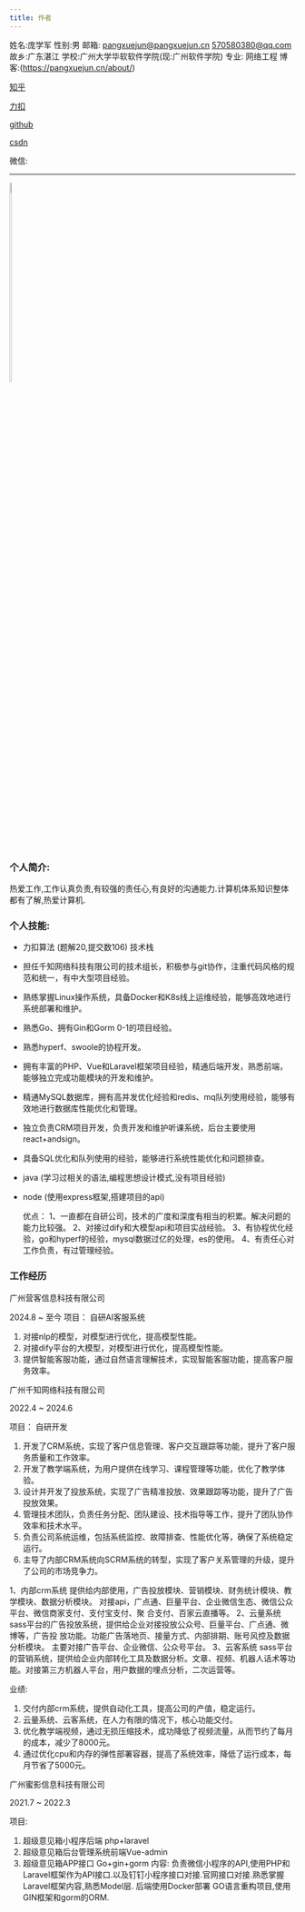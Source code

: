 ```yaml
---
title: 作者
---
```

姓名:庞学军
性别:男
邮箱: pangxuejun@pangxuejun.cn 570580380@qq.com 
故乡:广东湛江
学校:广州大学华软软件学院(现:广州软件学院)
专业: 网络工程
博客:(https://pangxuejun.cn/about/)

[知乎](https://www.zhihu.com/people/long-jun-zhi-48)

[力扣](https://leetcode.cn/u/long-jun-92/)

[github](https://github.com/Longjunzhi)

[csdn](https://blog.csdn.net/u010387817?spm=1010.2135.3001.5421)


<span style="">微信:</span>

---
<div style="display: inline-block">
<img src="https://pangxuejun.cn/static/wechat_qr.jpg" width="30%" style="float: left">
</div>

### 个人简介:
热爱工作,工作认真负责,有较强的责任心,有良好的沟通能力.计算机体系知识整体都有了解,热爱计算机.
### 个人技能:

* 力扣算法 (题解20,提交数106)
  技术栈
* 担任千知网络科技有限公司的技术组长，积极参与git协作，注重代码风格的规范和统一，有中大型项目经验。
* 熟练掌握Linux操作系统，具备Docker和K8s线上运维经验，能够高效地进行系统部署和维护。
* 熟悉Go、拥有Gin和Gorm 0-1的项目经验。
* 熟悉hyperf、swoole的协程开发。
* 拥有丰富的PHP、Vue和Laravel框架项目经验，精通后端开发，熟悉前端，能够独立完成功能模块的开发和维护。
* 精通MySQL数据库，拥有高并发优化经验和redis、mq队列使用经验，能够有效地进行数据库性能优化和管理。
* 独立负责CRM项目开发，负责开发和维护听课系统，后台主要使用react+andsign。
* 具备SQL优化和队列使用的经验，能够进行系统性能优化和问题排查。
* java (学习过相关的语法,编程思想设计模式,没有项目经验)
* node (使用express框架,搭建项目的api)

  优点：
  1、一直都在自研公司，技术的广度和深度有相当的积累。解决问题的能力比较强。
  2、对接过dify和大模型api和项目实战经验。
  3、有协程优化经验，go和hyperf的经验，mysql数据过亿的处理，es的使用。
  4、有责任心对工作负责，有过管理经验。

### 工作经历

广州营客信息科技有限公司

2024.8 ~ 至今
项目：
自研AI客服系统
1. 对接nlp的模型，对模型进行优化，提高模型性能。
2. 对接dify平台的大模型，对模型进行优化，提高模型性能。
3. 提供智能客服功能，通过自然语言理解技术，实现智能客服功能，提高客户服务效率。
    


广州千知网络科技有限公司

2022.4 ~ 2024.6

项目：
自研开发
1. 开发了CRM系统，实现了客户信息管理、客户交互跟踪等功能，提升了客户服务质量和工作效率。
2. 开发了教学端系统，为用户提供在线学习、课程管理等功能，优化了教学体验。
3. 设计并开发了投放系统，实现了广告精准投放、效果跟踪等功能，提升了广告投放效果。
4. 管理技术团队，负责任务分配、团队建设、技术指导等工作，提升了团队协作效率和技术水平。
5. 负责公司系统运维，包括系统监控、故障排查、性能优化等，确保了系统稳定运行。
6. 主导了内部CRM系统向SCRM系统的转型，实现了客户关系管理的升级，提升了公司的市场竞争力。
   
1、内部crm系统
   提供给内部使用，广告投放模块、营销模块、财务统计模块、教学模块、数据分析模块。
   对接api，广点通、巨量平台、企业微信生态、微信公众平台、微信商家支付、支付宝支付、聚 合支付、百家云直播等。
2、云量系统
   sass平台的广告投放系统，提供给企业对接投放公众号、巨量平台、广点通、微博等，广告投 放功能。功能广告落地页、接量方式、内部排期、账号风控及数据分析模块。
   主要对接广告平台、企业微信、公众号平台。
3、云客系统
   sass平台的营销系统，提供给企业内部转化工具及数据分析。文章、视频、机器人话术等功能。对接第三方机器人平台，用户数据的埋点分析，二次运营等。
   
业绩:
1. 交付内部crm系统，提供自动化工具，提高公司的产值，稳定运行。
2. 云量系统、云客系统，在人力有限的情况下，核心功能交付。
3. 优化教学端视频，通过无损压缩技术，成功降低了视频流量，从而节约了每月的成本，减少了8000元。
4. 通过优化cpu和内存的弹性部署容器，提高了系统效率，降低了运行成本，每月节省了5000元。


广州蜜影信息科技有限公司

2021.7 ~ 2022.3

项目:
1. 超级意见箱小程序后端 php+laravel
2. 超级意见箱后台管理系统前端Vue-admin
3. 超级意见箱APP接口 Go+gin+gorm
内容:
负责微信小程序的API,使用PHP和Laravel框架作为API接口.以及钉钉小程序接口对接.官网接口对接.熟悉掌握Laravel框架内容,熟悉Model层.
后端使用Docker部署
GO语言重构项目,使用GIN框架和gorm的ORM.
